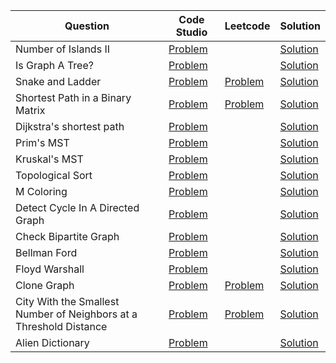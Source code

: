 | Question                                                           | Code Studio                                                                                                                                 | Leetcode                                                                                                             | Solution                                            |
| ------------------------------------------------------------------ | ------------------------------------------------------------------------------------------------------------------------------------------- | -------------------------------------------------------------------------------------------------------------------- | --------------------------------------------------- |
| Number of Islands II                                               | [Problem](https://www.codingninjas.com/studio/problems/largest-island_840701)                                                               |                                                                                                                      | [Solution](NumberOfIslands2.java)                   |
| Is Graph A Tree?                                                   | [Problem](https://www.codingninjas.com/studio/problems/is-graph-tree_11157871)                                                              |                                                                                                                      | [Solution](IsGraphTree.java)                        |
| Snake and Ladder                                                   | [Problem](https://www.codingninjas.com/studio/problems/snake-and-ladder_630458)                                                             | [Problem](https://leetcode.com/problems/snakes-and-ladders)                                                          | [Solution](SnakeAndLadder.java)                     |
| Shortest Path in a Binary Matrix                                   | [Problem](https://www.codingninjas.com/studio/problems/shortest-path-in-a-binary-matrix_699835)                                             | [Problem](https://leetcode.com/problems/shortest-path-in-binary-matrix)                                              | [Solution](ShortestPathBinaryMatrix.java)           |
| Dijkstra's shortest path                                           | [Problem](https://www.codingninjas.com/studio/problems/920469)                                                                              |                                                                                                                      | [Solution](DjikstraShortestPath.java)               |
| Prim's MST                                                         | [Problem](https://www.codingninjas.com/studio/problems/1095633)                                                                             |                                                                                                                      | [Solution](PrimMST.java)                            |
| Kruskal's MST                                                      | [Problem](https://www.codingninjas.com/studio/problems/1082553)                                                                             |                                                                                                                      | [Solution](KruskalMST.java)                         |
| Topological Sort                                                   | [Problem](https://www.codingninjas.com/studio/problems/982938)                                                                              |                                                                                                                      | [Solution](TopologicalSort.java)                    |
| M Coloring                                                         | [Problem](https://www.codingninjas.com/studio/problems/m-coloring-problem_981273)                                                           |                                                                                                                      | [Solution](MColoring.java)                          |
| Detect Cycle In A Directed Graph                                   | [Problem](https://www.codingninjas.com/studio/problems/detect-cycle-in-a-directed-graph_1062626)                                            |                                                                                                                      | [Solution](DetectCycleGraph.java)                   |
| Check Bipartite Graph                                              | [Problem](https://www.codingninjas.com/studio/problems/check-graph-is-bipartite-or-not_920551)                                              |                                                                                                                      | [Solution](BipartiteGraph.java)                     |
| Bellman Ford                                                       | [Problem](https://www.codingninjas.com/studio/problems/bellmon-ford_2041977)                                                                |                                                                                                                      | [Solution](BellmanFord.java)                        |
| Floyd Warshall                                                     | [Problem](https://www.codingninjas.com/studio/problems/2041979)                                                                             |                                                                                                                      | [Solution](FloydWarshall.java)                      |
| Clone Graph                                                        | [Problem](https://www.codingninjas.com/studio/problems/1103394)                                                                             | [Problem](https://leetcode.com/problems/clone-graph)                                                                 | [Solution](CloneGraph.java)                         |
| City With the Smallest Number of Neighbors at a Threshold Distance | [Problem](https://www.codingninjas.com/studio/problems/find-the-city-with-the-smallest-number-of-neighbors-at-a-threshold-distance_1264289) | [Problem](https://leetcode.com/problems/find-the-city-with-the-smallest-number-of-neighbors-at-a-threshold-distance) | [Solution](CityWithSmallestNumberOfNeighbours.java) |
| Alien Dictionary                                                   | [Problem](https://www.codingninjas.com/studio/problems/alien-dictionary_630423)                                                             |                                                                                                                      | [Solution](AlienDictionary.java)                    |
